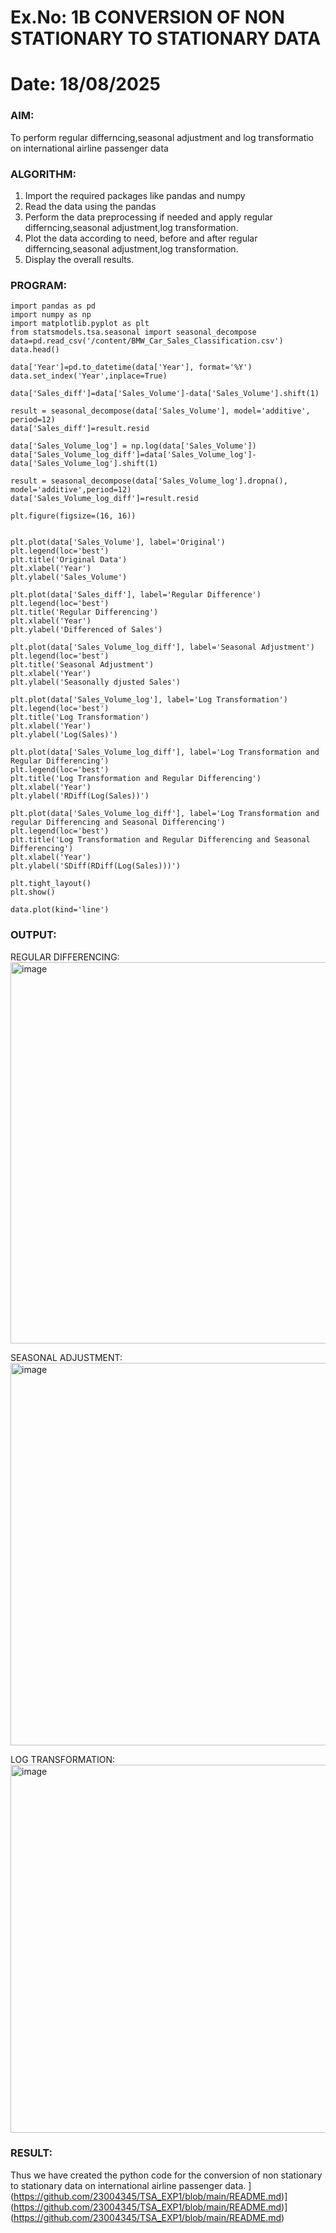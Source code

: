 # Ex.No: 1B                     CONVERSION OF NON STATIONARY TO STATIONARY DATA
# Date: 18/08/2025

### AIM:
To perform regular differncing,seasonal adjustment and log transformatio on international airline passenger data
### ALGORITHM:
1. Import the required packages like pandas and numpy
2. Read the data using the pandas
3. Perform the data preprocessing if needed and apply regular differncing,seasonal adjustment,log transformation.
4. Plot the data according to need, before and after regular differncing,seasonal adjustment,log transformation.
5. Display the overall results.
### PROGRAM:
```
import pandas as pd
import numpy as np
import matplotlib.pyplot as plt
from statsmodels.tsa.seasonal import seasonal_decompose
data=pd.read_csv('/content/BMW_Car_Sales_Classification.csv')
data.head()

data['Year']=pd.to_datetime(data['Year'], format='%Y')
data.set_index('Year',inplace=True)

data['Sales_diff']=data['Sales_Volume']-data['Sales_Volume'].shift(1)

result = seasonal_decompose(data['Sales_Volume'], model='additive', period=12)
data['Sales_diff']=result.resid

data['Sales_Volume_log'] = np.log(data['Sales_Volume'])
data['Sales_Volume_log_diff']=data['Sales_Volume_log']-data['Sales_Volume_log'].shift(1)

result = seasonal_decompose(data['Sales_Volume_log'].dropna(), model='additive',period=12)
data['Sales_Volume_log_diff']=result.resid

plt.figure(figsize=(16, 16))


plt.plot(data['Sales_Volume'], label='Original')
plt.legend(loc='best')
plt.title('Original Data')
plt.xlabel('Year')
plt.ylabel('Sales_Volume')

plt.plot(data['Sales_diff'], label='Regular Difference')
plt.legend(loc='best')
plt.title('Regular Differencing')
plt.xlabel('Year')
plt.ylabel('Differenced of Sales')

plt.plot(data['Sales_Volume_log_diff'], label='Seasonal Adjustment')
plt.legend(loc='best')
plt.title('Seasonal Adjustment')
plt.xlabel('Year')
plt.ylabel('Seasonally djusted Sales')

plt.plot(data['Sales_Volume_log'], label='Log Transformation')
plt.legend(loc='best')
plt.title('Log Transformation')
plt.xlabel('Year')
plt.ylabel('Log(Sales)')

plt.plot(data['Sales_Volume_log_diff'], label='Log Transformation and Regular Differencing')
plt.legend(loc='best')
plt.title('Log Transformation and Regular Differencing')
plt.xlabel('Year')
plt.ylabel('RDiff(Log(Sales))')

plt.plot(data['Sales_Volume_log_diff'], label='Log Transformation and regular Differencing and Seasonal Differencing')
plt.legend(loc='best')
plt.title('Log Transformation and Regular Differencing and Seasonal Differencing')
plt.xlabel('Year')
plt.ylabel('SDiff(RDiff(Log(Sales)))')

plt.tight_layout()
plt.show()

data.plot(kind='line')
```

### OUTPUT:


REGULAR DIFFERENCING:
<img width="903" height="610" alt="image" src="https://github.com/user-attachments/assets/343c91f5-ac56-410c-9340-e3984b57c763" />


SEASONAL ADJUSTMENT:
<img width="811" height="612" alt="image" src="https://github.com/user-attachments/assets/00d910f2-dd9f-4e61-82d8-0c5f3218a486" />


LOG TRANSFORMATION:
<img width="761" height="589" alt="image" src="https://github.com/user-attachments/assets/24405bb9-8ed2-45d1-9ade-58541dbf4e89" />



### RESULT:
Thus we have created the python code for the conversion of non stationary to stationary data on international airline passenger
data.
](https://github.com/23004345/TSA_EXP1/blob/main/README.md)](https://github.com/23004345/TSA_EXP1/blob/main/README.md)](https://github.com/23004345/TSA_EXP1/blob/main/README.md)
